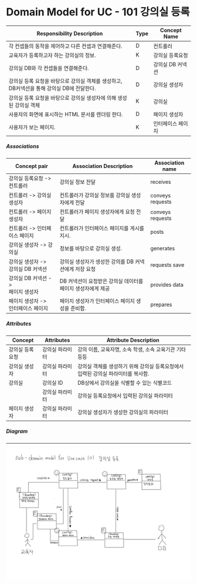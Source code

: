 # Domain Model for UC - 101 강의실 등록

| Responsibility Description                                   | Type | Concept Name      |
| ------------------------------------------------------------ | ---- | ----------------- |
| 각 컨셉들의 동작을 제어하고 다른 컨셉과 연결해준다.          | D    | 컨트롤러          |
| 교육자가 등록하고자 하는 강의실의 정보.                      | K    | 강의실 등록요청   |
| 강의실 DB와 각 컨셉들을 연결해준다.                          | D    | 강의실 DB 커넥션  |
| 강의실 등록 요청을 바탕으로 강의실 객체를 생성하고, <br />DB커넥션을 통해 강의실 DB에 전달한다. | D    | 강의실 생성자     |
| 강의실 등록 요청을 바탕으로 강의실 생성자에 의해 생성된 강의실 객체 | K    | 강의실            |
| 사용자의 화면에 표시하는 HTML 문서를 렌더링 한다.            | D    | 페이지 생성자     |
| 사용자가 보는 페이지.                                        | K    | 인터페이스 페이지 |

##### Associations

| Concept pair                             | Association Description                                     | Association name |
| ---------------------------------------- | ----------------------------------------------------------- | ---------------- |
| 강의실 등록요청 -> 컨트롤러              | 강의실 정보 전달                                            | receives         |
| 컨트롤러 -> 강의실 생성자                | 컨트롤러가 강의실 정보를 강의실 생성자에게 전달             | conveys requests |
| 컨트롤러 -> 페이지 생성자                | 컨트롤러가 페이지 생성자에게 요청 전달                      | conveys requests |
| 컨트롤러 -> 인터페이스 페이지            | 컨트롤러가 인터페이스 페이지를 게시를 지시.                 | posts            |
| 강의실 생성자 -> 강의실                  | 정보를 바탕으로 강의실 생성.                                | generates        |
| 강의실 생성자 -> <br />강의실 DB 커넥션  | 강의실 생성자가 생성한 강의를 DB 커넥션에게 저장 요청       | requests save    |
| 강의실 DB 커넥션 -> <br />페이지 생성자  | DB 커넥션이 요청받은 강의실 데이터를 페이지 생성자에게 제공 | provides data    |
| 페이지 생성자 -> <br />인터페이스 페이지 | 페이지 생성자가 인터페이스 페이지 생성을 준비함.            | prepares         |

##### Attributes

| Concept         | Attributes      | Attribute Description                                        |
| --------------- | --------------- | ------------------------------------------------------------ |
| 강의실 등록요청 | 강의실 파라미터 | 강의 이름, 교육자명, 소속 학생, 소속 교육기관 기타 등등      |
| 강의실 생성자   | 강의실 파라미터 | 강의실 객체를 생성하기 위해 강의실 등록요청에서 입력된 강의실 파라미터를 복사함. |
| 강의실          | 강의실 ID       | DB상에서 강의실을 식별할 수 있는 식별코드                    |
|                 | 강의실 파라미터 | 강의실 등록요청에서 입력된 강의실 파라미터                   |
| 페이지 생성자   | 강의실 파라미터 | 강의실 생성자가 생성한 강의실의 파라미터                     |

##### Diagram
-------
![DM101](../img/Sub%20DM%20diagram%20for%20UC%20-%20101%20강의실%20등록.jpg)